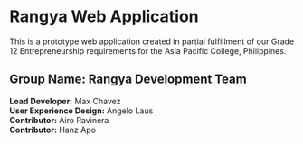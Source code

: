 <h1>Rangya Web Application</h1>

This is a prototype web application created in partial fulfillment of our Grade 12 Entrepreneurship requirements for the Asia Pacific College, Philippines.
<br />
<h2>Group Name: Rangya Development Team</h2>
<strong>Lead Developer:</strong> Max Chavez <br />
<strong>User Experience Design:</strong> Angelo Laus <br />
<strong>Contributor:</strong> Airo Ravinera <br />
<strong>Contributor:</strong> Hanz Apo </br />

